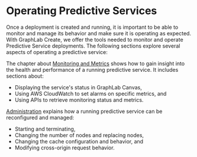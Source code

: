 # Operating Predictive Services

Once a deployment is created and running, it is important to be able to monitor and manage its behavior and make sure it is operating as expected. With GraphLab Create, we offer the tools needed to monitor and operate Predictive Service deployments. The following sections explore several aspects of operating a predictive service:

The chapter about [Monitoring and Metrics](pred-monitoring.md) shows how to gain insight into the health and performance of a running predictive service. It includes sections about:
* Displaying the service's status in GraphLab Canvas,
* Using AWS CloudWatch to set alarms on specific metrics, and
* Using APIs to retrieve monitoring status and metrics.

[Administration](pred-administration.md) explains how a running predictive service can be reconfigured and managed:
* Starting and terminating,
* Changing the number of nodes and replacing nodes,
* Changing the cache configuration and behavior, and
* Modifying cross-origin request behavior.

